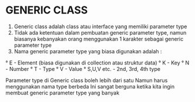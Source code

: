 # GENERIC CLASS

1. Generic class adalah class atau interface yang memiliki parameter type
2. Tidak ada ketentuan dalam pembuatan generic parameter type, namun biasanya kebanyakan orang menggunakan 1 karakter sebagai generic parameter type
3. Nama generic parameter type yang biasa digunakan adalah :

° E - Element (biasa digunakan di collection atau struktur data)
° K - Key
° N - Number
° T - Type
° V - Value
° S,U,V etc. - 2nd, 3rd, 4th type

Parameter type di Generic class boleh lebih dari satu
Namun harus menggunakan nama type berbeda
Ini sangat berguna ketika kita ingin membuat generic parameter type yang banyak
